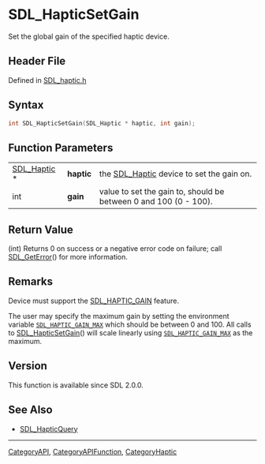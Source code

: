# SDL_HapticSetGain

Set the global gain of the specified haptic device.

## Header File

Defined in [SDL_haptic.h](https://github.com/libsdl-org/SDL/blob/SDL2/include/SDL_haptic.h)

## Syntax

```c
int SDL_HapticSetGain(SDL_Haptic * haptic, int gain);
```

## Function Parameters

|                            |            |                                                                  |
| -------------------------- | ---------- | ---------------------------------------------------------------- |
| [SDL_Haptic](SDL_Haptic) * | **haptic** | the [SDL_Haptic](SDL_Haptic) device to set the gain on.          |
| int                        | **gain**   | value to set the gain to, should be between 0 and 100 (0 - 100). |

## Return Value

(int) Returns 0 on success or a negative error code on failure; call
[SDL_GetError](SDL_GetError)() for more information.

## Remarks

Device must support the [SDL_HAPTIC_GAIN](SDL_HAPTIC_GAIN) feature.

The user may specify the maximum gain by setting the environment variable
[`SDL_HAPTIC_GAIN_MAX`](SDL_HAPTIC_GAIN_MAX) which should be between 0 and
100. All calls to [SDL_HapticSetGain](SDL_HapticSetGain)() will scale
linearly using [`SDL_HAPTIC_GAIN_MAX`](SDL_HAPTIC_GAIN_MAX) as the maximum.

## Version

This function is available since SDL 2.0.0.

## See Also

- [SDL_HapticQuery](SDL_HapticQuery)

----
[CategoryAPI](CategoryAPI), [CategoryAPIFunction](CategoryAPIFunction), [CategoryHaptic](CategoryHaptic)

